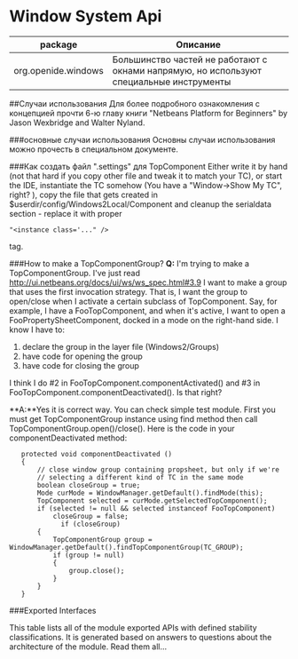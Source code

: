 # Window System Api

| package | Описание |
| -- | -- |
| org.openide.windows | Большинство частей не работают с окнами напрямую, но используют специальные инструменты |

##Случаи использования
Для более подробного ознакомления с концепцией прочти 6-ю главу книги "Netbeans Platform for Beginners" by Jason Wexbridge and Walter Nyland.

###основные случаи использования
Основны случаи использования можно прочесть в специальном документе.

###Как создать файл ".settings" для TopComponent
Either write it by hand (not that hard if you copy other file and tweak it to match your TC), or start the IDE, instantiate the TC somehow (You have a "Window->Show My TC", right? ), copy the file that gets created in $userdir/config/Windows2Local/Component and cleanup the serialdata section - replace it with proper 
```
"<instance class='..." />
```
 tag.

###How to make a TopComponentGroup?
**Q:** I'm trying to make a TopComponentGroup. I've just read http://ui.netbeans.org/docs/ui/ws/ws_spec.html#3.9 I want to make a group that uses the first invocation strategy. That is, I want the group to open/close when I activate a certain subclass of TopComponent. Say, for example, I have a FooTopComponent, and when it's active, I want to open a FooPropertySheetComponent, docked in a mode on the right-hand side. I know I have to:
1. declare the group in the layer file (Windows2/Groups)
2. have code for opening the group
3. have code for closing the group

I think I do #2 in FooTopComponent.componentActivated() and #3 in FooTopComponent.componentDeactivated(). Is that right?

**A:**Yes it is correct way. You can check simple test module. First you must get TopComponentGroup instance using find method then call TopComponentGroup.open()/close(). Here is the code in your componentDeactivated method:

```
   protected void componentDeactivated ()
   {
       // close window group containing propsheet, but only if we're
       // selecting a different kind of TC in the same mode
       boolean closeGroup = true;
       Mode curMode = WindowManager.getDefault().findMode(this);
       TopComponent selected = curMode.getSelectedTopComponent();
       if (selected != null && selected instanceof FooTopComponent)
           closeGroup = false;
             if (closeGroup)
       {
           TopComponentGroup group = WindowManager.getDefault().findTopComponentGroup(TC_GROUP);
           if (group != null)
           {
               group.close();
           }
       }
   }  
   ```
   
   ###Exported Interfaces

This table lists all of the module exported APIs with defined stability classifications. It is generated based on answers to questions about the architecture of the module. Read them all...
    
